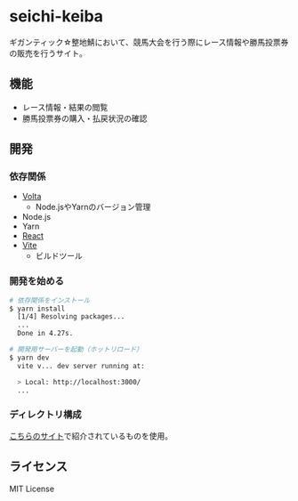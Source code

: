 # seichi-keiba

ギガンティック☆整地鯖において、競馬大会を行う際にレース情報や勝馬投票券の販売を行うサイト。

## 機能

* レース情報・結果の閲覧
* 勝馬投票券の購入・払戻状況の確認

## 開発

### 依存関係

* [Volta](https://volta.sh)
  * Node.jsやYarnのバージョン管理
* Node.js
* Yarn
* [React](https://ja.reactjs.org)
* [Vite](https://vitejs.dev)
  * ビルドツール

### 開発を始める

```bash
# 依存関係をインストール
$ yarn install
  [1/4] Resolving packages...
  ...
  Done in 4.27s.

# 開発用サーバーを起動（ホットリロード）
$ yarn dev
  vite v... dev server running at:

  > Local: http://localhost:3000/
  ...
```

### ディレクトリ構成

[こちらのサイト](https://note.com/tabelog_frontend/n/n07b4077f5cf3)で紹介されているものを使用。

## ライセンス

MIT License
